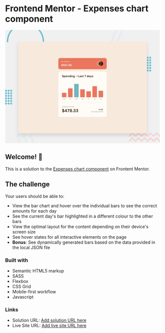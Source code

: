 # Frontend Mentor - Expenses chart component

![Design preview for the Expenses chart component coding challenge](./design/desktop-preview.jpg)

## Welcome! 👋

This is a solution to the <a href="https://www.frontendmentor.io/challenges/expenses-chart-component-e7yJBUdjwt">Expenses chart component</a> on Frontent Mentor.

## The challenge

Your users should be able to:

- View the bar chart and hover over the individual bars to see the correct amounts for each day
- See the current day's bar highlighted in a different colour to the other bars
- View the optimal layout for the content depending on their device's screen size
- See hover states for all interactive elements on the page
- **Bonus**: See dynamically generated bars based on the data provided in the local JSON file

### Built with

- Semantic HTML5 markup
- SASS
- Flexbox
- CSS Grid
- Mobile-first workflow
- Javascript

### Links

- Solution URL: [Add solution URL here](https://your-solution-url.com)
- Live Site URL: [Add live site URL here](https://your-live-site-url.com)
